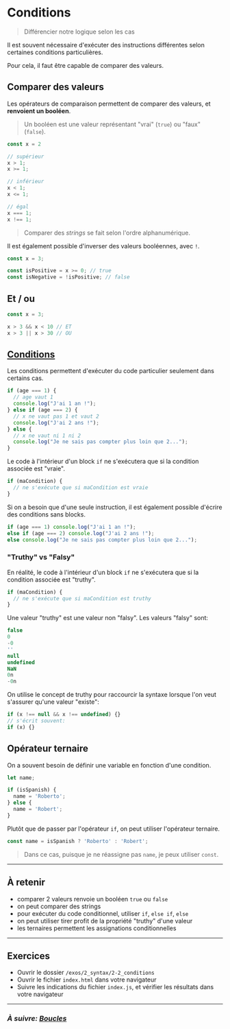 # Conditions

> Différencier notre logique selon les cas

Il est souvent nécessaire d'exécuter des instructions différentes selon certaines conditions particulières.

Pour cela, il faut être capable de comparer des valeurs.

## Comparer des valeurs

Les opérateurs de comparaison permettent de comparer des valeurs, et **renvoient
un booléen**.

> Un booléen est une valeur représentant "vrai" (`true`) ou "faux" (`false`).

```js
const x = 2

// supérieur
x > 1;
x >= 1;

// inférieur
x < 1;
x <= 1;

// égal
x === 1;
x !== 1;
```

> Comparer des *strings* se fait selon l'ordre alphanumérique.

Il est également possible d'inverser des valeurs booléennes, avec `!`.

```js
const x = 3;

const isPositive = x >= 0; // true
const isNegative = !isPositive; // false
```

## Et / ou

```js
const x = 3;

x > 3 && x < 10 // ET
x > 3 || x > 30 // OU
```

## [Conditions](https://dorey.github.io/JavaScript-Equality-Table/)

Les conditions permettent d'exécuter du code particulier seulement dans certains
cas.

```js
if (age === 1) {
  // age vaut 1
  console.log("J'ai 1 an !");
} else if (age === 2) {
  // x ne vaut pas 1 et vaut 2
  console.log("J'ai 2 ans !");
} else {
  // x ne vaut ni 1 ni 2
  console.log("Je ne sais pas compter plus loin que 2...");
}
```


Le code à l'intérieur d'un block `if` ne s'exécutera que si la condition associée est "vraie".

```js
if (maCondition) {
  // ne s'exécute que si maCondition est vraie
}
```

Si on a besoin que d'une seule instruction, il est également possible d'écrire des conditions sans blocks.

```js
if (age === 1) console.log("J'ai 1 an !");
else if (age === 2) console.log("J'ai 2 ans !");
else console.log("Je ne sais pas compter plus loin que 2...");
```

### "Truthy" vs "Falsy"

En réalité, le code à l'intérieur d'un block `if` ne s'exécutera que si la condition associée est "truthy".

```js
if (maCondition) {
  // ne s'exécute que si maCondition est truthy
}
```

Une valeur "truthy" est une valeur non "falsy". Les valeurs "falsy" sont:
```js
false
0
-0
''
null
undefined
NaN
0n
-0n
```

On utilise le concept de truthy pour raccourcir la syntaxe lorsque l'on veut s'assurer qu'une valeur "existe":

```js
if (x !== null && x !== undefined) {}
// s'écrit souvent:
if (x) {}
```

## Opérateur ternaire

On a souvent besoin de définir une variable en fonction d'une condition.

```js
let name;

if (isSpanish) {
  name = 'Roberto';
} else {
  name = 'Robert';
}
```

Plutôt que de passer par l'opérateur `if`, on peut utiliser l'opérateur ternaire.

```js
const name = isSpanish ? 'Roberto' : 'Robert';
```

> Dans ce cas, puisque je ne réassigne pas `name`, je peux utiliser `const`.

---

## À retenir

- comparer 2 valeurs renvoie un booléen `true` ou `false`
- on peut comparer des strings
- pour exécuter du code conditionnel, utiliser `if`, `else if`, `else`
- on peut utiliser tirer profit de la propriété "truthy" d'une valeur
- les ternaires permettent les assignations conditionnelles

---

## Exercices

- Ouvrir le dossier `/exos/2_syntax/2-2_conditions`
- Ouvrir le fichier `index.html` dans votre navigateur
- Suivre les indications du fichier `index.js`, et vérifier les résultats dans votre navigateur

---

### _À suivre: [Boucles](./2-3_loops.md)_
